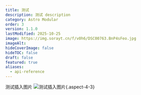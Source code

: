 ```yaml
---
title: 测试
description: 测试 description
category: Astro Modular
order: 3
version: 1.1.0
lastModified: 2025-10-25
image: https://img.sorayt.cn/f/v0h6/DSC00763.BnP4sFeo.jpg
imageAlt:
hideCoverImage: false
hideTOC: false
draft: false
featured: true
aliases:
  - api-reference
---
```

测试插入图片
![测试插入图片](https://img.sorayt.cn/f/v0h6/DSC00763.BnP4sFeo.jpg){.aspect-4-3}